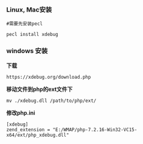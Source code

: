 ### Linux, Mac安装
```
#需要先安装pecl

pecl install xdebug
```

### windows 安装

**下载**
```
https://xdebug.org/download.php
```

**移动文件到php的ext文件下**
```
mv ./xdebug.dll /path/to/php/ext/
```

**修改php.ini**
```
[xdebug]
zend_extension = "E:/WMAP/php-7.2.16-Win32-VC15-x64/ext/php_xdebug.dll"

```